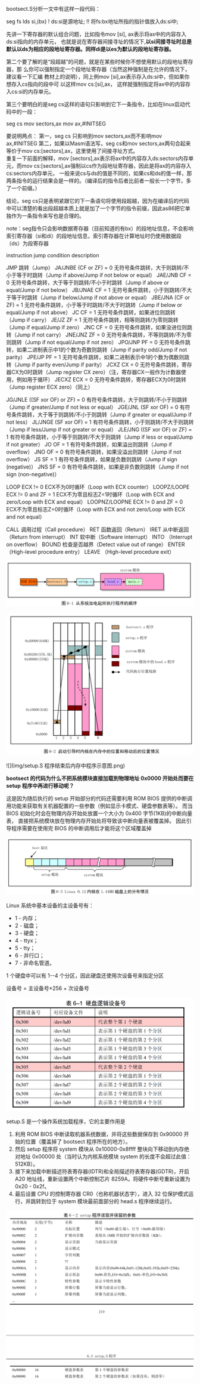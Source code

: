 bootsect.S分析一文中有这样一段代码： 

seg fs 
lds si,(bx)  ! ds:si是源地址; !! 将fs:bx地址所指的指针值放入ds:si中; 

先讲一下寄存器的默认组合问题，比如指令mov [si], ax表示将ax中的内容存入ds:si指向的内存单元，
也就是说在寄存器间接寻址的情况下,**以si间接寻址时总是默认以ds为相应的段地址寄存器。同样di是以es为默认的段地址寄存器。** 


第二个要了解的是“段超越”的问题，就是在某些时候你不想使用默认的段地址寄存器，那 么你可以强制指定一个段地址寄存器（当然这种强制是在允许的情况下，建议看一下汇编 教材上的说明），同上例mov [si],ax表示存入ds:si中，但如果你想存入cs指向的段中可 以这样mov cs:[si],ax， 这样就强制指定将ax中的内容存入cs:si的内存单元。 

第三个要明白的是seg cs这样的语句只影响到它下一条指令，比如在linux启动代码中的一段： 

   
seg cs
mov sectors,ax 
mov ax,#INITSEG

要说明两点： 
第一，seg cs 只影响到mov sectors,ax而不影响mov ax,#INITSEG 第二，如果以Masm语法写，seg cs和mov sectors,ax两句合起来等价于mov cs:[sectors],ax，这里使用了间接寻址方式。       
重复一下前面的解释，mov [sectors],ax表示将ax中的内容存入ds:sectors内存单元，而mov cs:[sectors],ax强制以cs作为段地址寄存器，因此是将ax的内容存入cs:sectors内存单元，
一般来说cs与ds的值是不同的，如果cs和ds的值一样，那两条指令的运行结果会是一样的。（编译后的指令后者比前者一般长一个字节，多了一个前缀。） 

结论，seg cs只是表明紧跟它的下一条语句将使用段超越，因为在编译后的代码中可以清楚的看出段超越本质上就是加了一个字节的指令前缀，因此as86把它单独作为一条指令来写也是合理的。 

note：seg指令只会影响数据寄存器（目前知道的有bx）的段地址信息，不会影响索引寄存器（si和di）的段地址信息，索引寄存器在计算地址时仍使用数据段（ds）为段寄存器


instruction     jump condition              description

JMP                                         跳转（Jump）
JA/JNBE         (CF or ZF) = 0              无符号条件跳转，大于则跳转/不小于等于时跳转（Jump if above/Jump if not below or equal）
JAE/JNB         CF = 0                      无符号条件跳转，大于等于则跳转/不小于时跳转（Jump if above or equal/Jump if not below）
JB/JNAE         CF = 1                      无符号条件跳转，小于则跳转/不大于等于时跳转（Jump if below/Jump if not above or equal）
JBE/JNA         (CF or ZF) = 1              无符号条件跳转，小于等于时跳转/不大于时跳转（Jump if below or equal/Jump if not above）
JC              CF = 1                      无符号条件跳转，如果进位则跳转（Jump if carry）
JE/JZ           ZF = 1                      无符号条件跳转，相等则跳转/为零则跳转（Jump if equal/Jump if zero）
JNC             CF = 0                      无符号条件跳转，如果没进位则跳转（Jump if not carry）
JNE/JNZ         ZF = 0                      无符号条件跳转，不等则跳转/不为零则跳转（Jump if not equal/Jump if not zero）
JPO/JNP         PF = 0                      无符号条件跳转，如果二进制表示中1的个数为奇数则跳转（Jump if parity odd/Jump if not parity）
JPE/JP          PF = 1                      无符号条件跳转，如果二进制表示中1的个数为偶数则跳转（Jump if parity even/Jump if parity）
JCXZ            CX = 0                      无符号条件跳转，寄存器CX为0时跳转（Jump register CX zero）（注，寄存器CX一般作为计数器使用，例如用于循环）
JECXZ           ECX = 0                     无符号条件跳转，寄存器ECX为0时跳转（Jump register ECX zero）（同上）

JG/JNLE         ((SF xor OF) or ZF) = 0     有符号条件跳转，大于则跳转/不小于则跳转（Jump if greater/Jump if not less or equal）
JGE/JNL         (SF xor OF) = 0             有符号条件跳转，大于等于则跳转/不小于则跳转（Jump if greater or equal/Jump if not less）
JL/JNGE         (SF xor OF) = 1             有符号条件跳转，小于则跳转/不大于则跳转（Jump if less/Jump if not greater or equal）
JLE/JNG         ((SF xor OF) or ZF) = 1     有符号条件跳转，小于等于则跳转/不大于则跳转（Jump if less or equal/Jump if not greater）
JO              OF = 1                      有符号条件跳转，如果溢出则跳转（Jump if overflow）
JNO             OF = 0                      有符号条件跳转，如果没溢出则跳转（Jump if not overflow）
JS              SF = 1                      有符号条件跳转，如果是负数则跳转（Jump if sign (negative)）
JNS             SF = 0                      有符号条件跳转，如果是非负数则跳转（Jump if not sign (non-negative)）

LOOP            ECX != 0                    ECX不为0时循环（Loop with ECX counter）
LOOPZ/LOOPE     ECX != 0 and ZF = 1         ECX不为零且标志Z=1时循环（Loop with ECX and zero/Loop with ECX and equal）
LOOPNZ/LOOPNE   ECX != 0 and ZF = 0         ECX不为零且标志Z=0时循环（Loop with ECX and not zero/Loop with ECX and not equal）

CALL                                        调用过程（Call procedure）
RET                                         函数返回（Return）
IRET                                        从中断返回（Return from interrupt）
INT                                         软中断（Software interrupt）
INTO                                        （Interrupt on overflow）
BOUND                                       检查是否越界（Detect value out of range）
ENTER                                       （High-level procedure entry）
LEAVE                                       （High-level procedure exit）

![](img/从加电起所执行程序的顺序.png)

![](img/启动引导时内核在内存中的位置和移动后的位置.png)

![](img/setup.S 程序结束后内存中程序示意图.png)

**bootsect 的代码为什么不把系统模块直接加载到物理地址 0x0000 开始处而要在 setup 程序中再进行移动呢？**

这是因为随后执行的 setup 开始部分的代码还需要利用 ROM BIOS 提供的中断调用功能来获取有关机器配置的一些参数（例如显示卡模式、硬盘参数表等）。 
而当 BIOS 初始化时会在物理内存开始处放置一个大小为 0x400 字节(1KB)的中断向量表， 直接把系统模块放在物理内存开始处将导致该中断向量表被覆盖掉。 
因此引导程序需要在使用完 BIOS 的中断调用后才能将这个区域覆盖掉

![](img/Linux0.12内核在1.44MB磁盘上的分布情况.png)


Linux 系统中基本设备的主设备号有：
* 1 - 内存；
* 2 - 磁盘；
* 3 - 硬盘；
* 4 - ttyx；
* 5 - tty；
* 6 - 并行口；
* 7 - 非命名管道。

1 个硬盘中可以有 1--4 个分区，因此硬盘还使用次设备号来指定分区

设备号 = 主设备号*256 + 次设备号

![](img/硬盘逻辑设备号.png)

setup.S 是一个操作系统加载程序，它的主要作用是
1. 利用 ROM BIOS 中断读取机器系统数据，并将这些数据保存到 0x90000 开始的位置（覆盖掉了 bootsect 程序所在的地方）。
2. 然后 setup 程序将 system 模块从 0x10000-0x8ffff 整块向下移动到内存绝对地址 0x00000 处（当时认为内核系统模块 system 的长度不会超过此值： 512KB）。
3. 接下来加载中断描述符表寄存器(IDTR)和全局描述符表寄存器(GDTR)，开启 A20 地址线，重新设置两个中断控制芯片 8259A，将硬件中断号重新设置为 0x20 - 0x2f。
4. 最后设置 CPU 的控制寄存器 CR0（也称机器状态字），进入 32 位保护模式运行，并跳转到位于 system 模块最前面部分的 head.s 程序继续运行。

![](img/setup程序读取并保留的参数值.png)